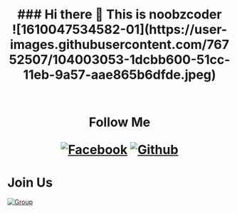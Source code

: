 <h1 align="center">
### Hi there 👋
This is noobzcoder
 <br>
![1610047534582-01](https://user-images.githubusercontent.com/76752507/104003053-1dcbb600-51cc-11eb-9a57-aae865b6dfde.jpeg)












<h1 align="center">
  <br>
  Follow Me
<p align="center">
<a href="https://fb.com/100270428688672"><img title="Facebook" src="https://img.shields.io/badge/Facebook-NoobZ-red?style=for-the-badge&logo=facebook"></a>
<a href="https://github.com/noobzcoder"><img title="Github" src="https://img.shields.io/badge/Github-noobz--coder-blue?style=for-the-badge&logo=github"></a>

# Join Us
<a href="https://fb.com/groups/noobzteam"><img title="Group" src="https://img.shields.io/badge/Group-NoobZTeam-red?style=for-the-badge&logo=facebook"></a>
